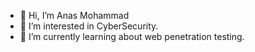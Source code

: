 - 👋 Hi, I’m Anas Mohammad
- 👀 I’m interested in CyberSecurity.
- 🌱 I’m currently learning about web penetration testing.
